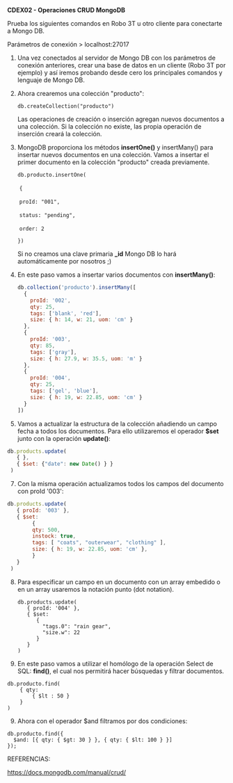 **CDEX02 - Operaciones CRUD MongoDB**

Prueba los siguientes comandos en Robo 3T u otro cliente para conectarte a Mongo DB.

Parámetros de conexión > localhost:27017

1. Una vez conectados al servidor de Mongo DB con los parámetros de conexión anteriores, crear una base de datos en un cliente (Robo 3T por ejemplo) y así iremos probando desde cero los principales comandos y lenguaje de Mongo DB.

2. Ahora crearemos una colección "producto":

   `db.createCollection("producto")`

   Las operaciones de creación o inserción agregan nuevos documentos a una colección. Si la colección no existe, las propia operación de inserción creará la colección.

3. MongoDB proporciona los métodos **insertOne()** y insertMany() para insertar nuevos documentos en una colección. Vamos a insertar el primer documento en la colección "producto" creada previamente.

   `db.producto.insertOne(`

   ​	`{`

   ​		`proId: "001",`

   ​		`status: "pending",`

   ​		`order: 2`

   `})`

   Si no creamos una clave primaria **_id** Mongo DB lo hará automáticamente por nosotros ;)

4. En este paso vamos a insertar varios documentos con **insertMany()**:

   ```javascript
   db.collection('producto').insertMany([
     {
       proId: '002',
       qty: 25,
       tags: ['blank', 'red'],
       size: { h: 14, w: 21, uom: 'cm' }
     },
     {
       proId: '003',
       qty: 85,
       tags: ['gray'],
       size: { h: 27.9, w: 35.5, uom: 'm' }
     },
     {
       proId: '004',
       qty: 25,
       tags: ['gel', 'blue'],
       size: { h: 19, w: 22.85, uom: 'cm' }
     }
   ])
   ```

5. Vamos a actualizar la estructura de la colección añadiendo un campo fecha a todos los documentos. Para ello utilizaremos el operador **$set** junto con la operación **update()**:

```javascript
db.products.update(
   { },
   { $set: {"date": new Date() } }
 )  
```

7. Con la misma operación actualizamos todos los campos del documento con proId '003':

```javascript
db.products.update(
   { proId: '003' },
   { $set: 
   		{
   		qty: 500,
        instock: true,
        tags: [ "coats", "outerwear", "clothing" ],
        size: { h: 19, w: 22.85, uom: 'cm' },
    	}
   }
 )     
```

8. Para especificar un campo en un documento con un array embedido o en un array usaremos la notación punto (dot notation).

   ```
   db.products.update(
      { proId: '004' },
      { $set:
         {
           "tags.0": "rain gear",
           "size.w": 22
         }
      }
   )
   ```

9. En este paso vamos a utilizar el homólogo de la operación Select de SQL: **find()**, el cual nos permitirá hacer búsquedas y filtrar documentos.

```
db.producto.find(
	{ qty:
    	{ $lt : 50 }
	}
)
```

9. Ahora con el operador $and filtramos por dos condiciones:

```
db.producto.find({
  $and: [{ qty: { $gt: 30 } }, { qty: { $lt: 100 } }]
});
```

REFERENCIAS:

https://docs.mongodb.com/manual/crud/